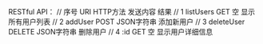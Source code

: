 
RESTful API：
// 序号	URI	      HTTP方法	发送内容	      结果
// 1	listUsers	GET	         空	       显示所有用户列表
// 2	addUser	    POST         JSON字符串	添加新用户
// 3	deleteUser	DELETE       JSON字符串	删除用户
// 4	:id	GET	空	显示用户详细信息